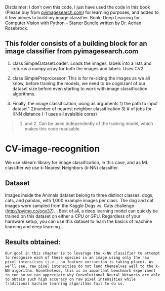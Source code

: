 Disclaimer: I don't own this code, I just have used the code in this book (Please buy from [pyimagesearch.com](https://www.pyimagesearch.com/deep-learning-computer-vision-python-book/)) for learning purposes, and added to it few pieces to build my image classifier. 
Book: Deep Learning for Computer Vision with Python – Starter Bundle written by Dr. Adrian Rosebrock.

## This folder consists of a building block for an image classifier from pyimagesearch.com
1.  class SimpleDatasetLoader: Loads the images, labels into a lists and returns a numpy array for both the images and labels. Uses CV2. 

2.  class SimplePreprocessor: This is for re-sizing the images as we all know, before training the models, we need to be cognizant of our  dataset size before even starting to work with image classification algorithms. 
3. Finally, the image classification, using as arguments 1) the path to input dataset" 2)number of nearest neighbor classification 3) # of jobs for KNN distance (-1 uses all avaialble cores)
> 1. and 2. Can be used independently of the training model, which makes this code reausable. 
# CV-image-recognition

We use sklearn library for image classification, in this case, and as ML classifier we use k-Nearest Neighbors
(k-NN) classifier. 

## Dataset 

Images inside the Animals dataset belong to three distinct classes: dogs, cats, and pandas,
with 1,000 example images per class. The dog and cat images were sampled from the Kaggle
Dogs vs. Cats challenge (http://pyimg.co/ogx37). . Best of all, a deep
learning model can quickly be trained on this dataset on either a CPU or GPU. Regardless of your
hardware setup, you can use this dataset to learn the basics of machine learning and deep learning.

## Results obtained:

`Our goal in this chapter is to leverage the k-NN classifier to attempt to recognize each of these
species in an image using only the raw pixel intensities (i.e., no feature extraction is taking place).
As we’ll see, raw pixel intensities do not lend themselves well to the k-NN algorithm. Nonetheless,
this is an important benchmark experiment to run so we can appreciate why Convolutional Neural
Networks are able to obtain such high accuracy on raw pixel intensities while traditional machine
learning algorithms fail to do so.`
